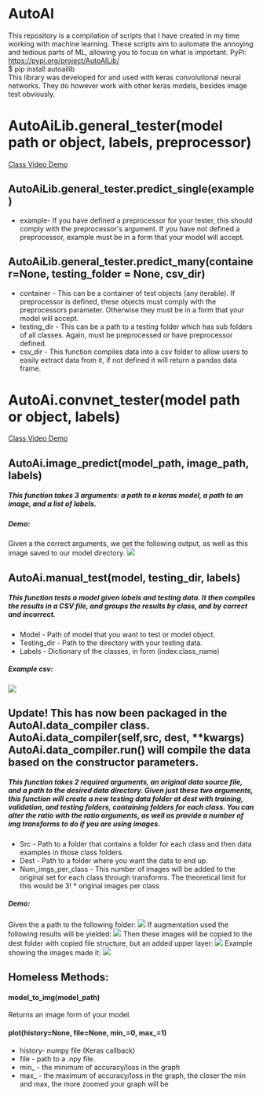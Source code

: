 # AutoAI
This repository is a compilation of scripts that I have created in my time working with machine learning. These scripts aim to automate the annoying and tedious parts of ML, allowing you to focus on what is important.
PyPi: https://pypi.org/project/AutoAILib/
</br> $ pip install autoailib </br>
This library was developed for and used with keras convolutional neural networks. They do however work with other keras models, besides image test obviously.

<div class="entry">   
    <h1> AutoAiLib.general_tester(model path or object, labels, preprocessor)</h1>
    <a href="https://youtu.be/TQisVhgUzWo"> Class Video Demo</a>
    <h2> AutoAiLib.general_tester.predict_single(example)</h2>
    <ul><li>example- If you have defined a preprocessor for your tester, this should comply with the preprocessor's argument. If
        you have not defined a preprocessor, example must be in a form that your model will accept.</li></ul>
    <h2> AutoAiLib.general_tester.predict_many(container=None, testing_folder = None, csv_dir)</h2>
        <ul>
            <li> container - This can be a container of test objects (any iterable). If preprocessor is defined, these objects must comply with the preprocessors parameter. Otherwise they must be in a form that your model will accept.</li>
            <li> testing_dir - This can be a path to a testing folder which has sub folders of all classes. Again, must be preprocessed or have preprocessor defined.</li>
            <li> csv_dir - This function compiles data into a csv folder to allow users to easily extract data from it, if not defined it will return a pandas data frame.</li>
    </ul>

 </div>



<div class="entry">
    <h1> AutoAi.convnet_tester(model path or object, labels) </h1>
    <a href="https://youtu.be/sM57JDasREk"> Class Video Demo </a>
    <h2> AutoAi.image_predict(model_path, image_path, labels)</h2>
    <h5> This function takes 3 arguments: a path to a keras model, a path to an image, and a list of labels.</h5>
    <h5> Demo:</h5>
    Given a the correct arguments, we get the following output, as well as this image saved to our model directory.
    <img src="https://i.imgur.com/woiPdus.png"></img>
  <h2> AutoAi.manual_test(model, testing_dir, labels) </h2>
  <h5> This function tests a model given labels and testing data. It then compiles the results in a CSV file, and groups the results by class, and by correct and incorrect.</h5>
  <ul> 
    <li> Model - Path of model that you want to test or model object.</li>
    <li> Testing_dir - Path to the directory with your testing data.</li>
    <li> Labels - Dictionary of the classes, in form (index:class_name)</li>
    </ul>
    <h5>Example csv:</h5>
    <img src="https://i.imgur.com/g4gNQjS.png"></img>
</div>
<div class="entry">
    <h2>Update! This has now been packaged in the AutoAI.data_compiler class.
      AutoAi.data_compiler(self,src, dest, **kwargs)</br>
      AutoAi.data_compiler.run() will compile the data based on the constructor parameters. </h2>
    <h5> This function takes 2 required arguments, an original data source file, and a path to the desired data directory. Given just these two arguments, this function will create a new testing data folder at dest with training, validation, and testing folders, containing folders for each class. You can alter the ratio with the ratio arguments, as well as provide a number of img transforms to do if you are using images.</h5>
    <ul>
      <li> Src - Path to a folder that contains a folder for each class and then data examples in those class folders. </li>
      <li> Dest - Path to a folder where you want the data to end up. </li>
      <li> Num_imgs_per_class - This number of images will be added to the original set for each class through transforms. The theoretical limit for this would be 3! * original images per class </li>
      </ul>
      <h5> Demo:</h5>
      Given the a path to the following folder:
      <img src="https://i.imgur.com/SSpydEv.png"></img>
      If augmentation used the following results will be yielded:
      <img src="https://i.imgur.com/4okyMrN.png"></img>
      Then these images will be copied to the dest folder with copied file structure, but an added upper layer:
      <img src="https://i.imgur.com/TY7HvL4.png"</img>
      Example showing the images made it:
      <img src="https://i.imgur.com/3ily5dU.png"</img>
  </div>
  
<div class="entry">
    <h2>Homeless Methods:</h2>
    <h4> model_to_img(model_path) </h4>
    Returns an image form of your model.
    <h4> plot(history=None, file=None, min_=0, max_=1)</h4>
    <ul><li>history- numpy file (Keras callback)</li>
        <li>file - path to a .npy file.</li>
        <li>min_ - the minimum of accuracy/loss in the graph</li>
        <li>max_ - the maximum of accuracy/loss in the graph, the closer the min and max, the more zoomed your graph will be</li> 
    </ul>
</div>
